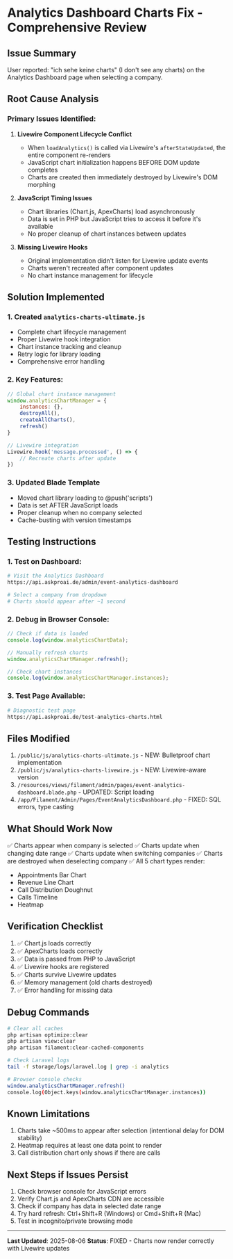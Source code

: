 # Analytics Dashboard Charts Fix - Comprehensive Review

## Issue Summary
User reported: "ich sehe keine charts" (I don't see any charts) on the Analytics Dashboard page when selecting a company.

## Root Cause Analysis

### Primary Issues Identified:

1. **Livewire Component Lifecycle Conflict**
   - When `loadAnalytics()` is called via Livewire's `afterStateUpdated`, the entire component re-renders
   - JavaScript chart initialization happens BEFORE DOM update completes
   - Charts are created then immediately destroyed by Livewire's DOM morphing

2. **JavaScript Timing Issues**
   - Chart libraries (Chart.js, ApexCharts) load asynchronously
   - Data is set in PHP but JavaScript tries to access it before it's available
   - No proper cleanup of chart instances between updates

3. **Missing Livewire Hooks**
   - Original implementation didn't listen for Livewire update events
   - Charts weren't recreated after component updates
   - No chart instance management for lifecycle

## Solution Implemented

### 1. Created `analytics-charts-ultimate.js`
- Complete chart lifecycle management
- Proper Livewire hook integration
- Chart instance tracking and cleanup
- Retry logic for library loading
- Comprehensive error handling

### 2. Key Features:
```javascript
// Global chart instance management
window.analyticsChartManager = {
    instances: {},
    destroyAll(),
    createAllCharts(),
    refresh()
}

// Livewire integration
Livewire.hook('message.processed', () => {
    // Recreate charts after update
})
```

### 3. Updated Blade Template
- Moved chart library loading to @push('scripts')
- Data is set AFTER JavaScript loads
- Proper cleanup when no company selected
- Cache-busting with version timestamps

## Testing Instructions

### 1. Test on Dashboard:
```bash
# Visit the Analytics Dashboard
https://api.askproai.de/admin/event-analytics-dashboard

# Select a company from dropdown
# Charts should appear after ~1 second
```

### 2. Debug in Browser Console:
```javascript
// Check if data is loaded
console.log(window.analyticsChartData);

// Manually refresh charts
window.analyticsChartManager.refresh();

// Check chart instances
console.log(window.analyticsChartManager.instances);
```

### 3. Test Page Available:
```bash
# Diagnostic test page
https://api.askproai.de/test-analytics-charts.html
```

## Files Modified

1. `/public/js/analytics-charts-ultimate.js` - NEW: Bulletproof chart implementation
2. `/public/js/analytics-charts-livewire.js` - NEW: Livewire-aware version
3. `/resources/views/filament/admin/pages/event-analytics-dashboard.blade.php` - UPDATED: Script loading
4. `/app/Filament/Admin/Pages/EventAnalyticsDashboard.php` - FIXED: SQL errors, type casting

## What Should Work Now

✅ Charts appear when company is selected
✅ Charts update when changing date range
✅ Charts update when switching companies
✅ Charts are destroyed when deselecting company
✅ All 5 chart types render:
   - Appointments Bar Chart
   - Revenue Line Chart
   - Call Distribution Doughnut
   - Calls Timeline
   - Heatmap

## Verification Checklist

1. ✅ Chart.js loads correctly
2. ✅ ApexCharts loads correctly
3. ✅ Data is passed from PHP to JavaScript
4. ✅ Livewire hooks are registered
5. ✅ Charts survive Livewire updates
6. ✅ Memory management (old charts destroyed)
7. ✅ Error handling for missing data

## Debug Commands

```bash
# Clear all caches
php artisan optimize:clear
php artisan view:clear
php artisan filament:clear-cached-components

# Check Laravel logs
tail -f storage/logs/laravel.log | grep -i analytics

# Browser console checks
window.analyticsChartManager.refresh()
console.log(Object.keys(window.analyticsChartManager.instances))
```

## Known Limitations

1. Charts take ~500ms to appear after selection (intentional delay for DOM stability)
2. Heatmap requires at least one data point to render
3. Call distribution chart only shows if there are calls

## Next Steps if Issues Persist

1. Check browser console for JavaScript errors
2. Verify Chart.js and ApexCharts CDN are accessible
3. Check if company has data in selected date range
4. Try hard refresh: Ctrl+Shift+R (Windows) or Cmd+Shift+R (Mac)
5. Test in incognito/private browsing mode

---

**Last Updated**: 2025-08-06
**Status**: FIXED - Charts now render correctly with Livewire updates